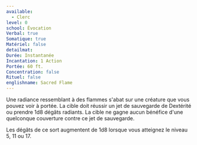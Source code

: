 ```yaml
---
available:
  - Clerc
level: 0
school: Évocation
Verbal: true
Somatique: true
Matériel: false
detailmat: 
Durée: Instantanée
Incantation: 1 Action
Portée: 60 ft.
Concentration: false
Rituel: false
englishname: Sacred Flame
---
```

Une radiance ressemblant à des flammes s'abat sur une créature que vous pouvez voir à portée. La cible doit réussir un jet de sauvegarde de Dextérité ou prendre 1d8 dégâts radiants. La cible ne gagne aucun bénéfice d'une quelconque couverture contre ce jet de sauvegarde.

Les dégâts de ce sort augmentent de 1d8 lorsque vous atteignez le niveau 5, 11 ou 17.
